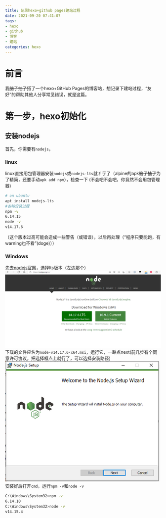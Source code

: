 ```yaml
---
title: 记录hexo+github pages建站过程
date: 2021-09-20 07:41:07
tags:
- hexo
- github
- 博客
- 建站
categories: hexo
---
```

# 前言
我~~脑子抽了~~搭了一个hexo+GitHub Pages的博客站，想记录下建站过程，“友好”的帮助其他人分享常见错误，就是这篇。
<!--more-->
# 第一步，hexo初始化
## 安装nodejs
首先，你需要有`nodejs`，
### linux
linux直接用包管理器安装`nodejs`或`nodejs-lts`就彳亍了（alpine的apk~~脑子抽了~~为了精简，还要手动`apk add npm`），检查一下
(不会吧不会吧，你竟然不会用包管理器)
```zsh
# on ubuntu
apt install nodejs-lts
#省略安装过程
npm -v
6.14.15
node -v
v14.17.6
```
（这个版本过高可能会造成一些警告（或错误），以后再处理（“程序只要能跑，有warning也不看”(doge)））
### Windows
先去[nodejs官网](https://nodejs.org/)，选择lts版本（左边那个）
![](/images/nodejswebsite-01.png)
下载的文件应名为`node-v14.17.6-x64.msi`，运行它，一路点next(前几步有个同意许可协议，把选择框点上就行了，可以选择安装路径)
![node-v14.17.6-x64.msi](/images/node-v14.17.6-x64.msi-01.png)
安装好后打开`cmd`，运行`npm -v`和`node -v`
```zsh
C:\Windows\System32>npm -v
6.14.10
C:\Windows\System32>node -v
v14.15.4
```
